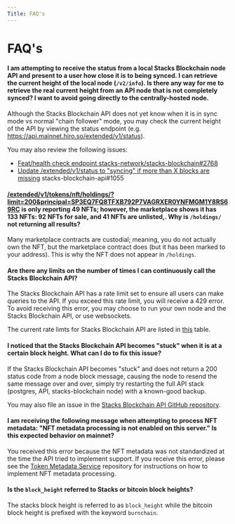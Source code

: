 ```yaml
---
Title: FAQ's
---
```


# FAQ's

#### **I am attempting to receive the status from a local Stacks Blockchain node API and present to a user how close it is to being synced. I can retrieve the current height of the local node (`/v2/info`). Is there any way for me to retrieve the real current height from an API node that is not completely synced? I want to avoid going directly to the centrally-hosted node.**

Although the Stacks Blockchain API does not yet know when it is in sync mode vs normal "chain follower" mode, you may check the current height of the API by viewing the status endpoint (e.g. https://api.mainnet.hiro.so/extended/v1/status).

You may also review the following issues:

- [Feat/health check endpoint stacks-network/stacks-blockchain#2768](https://github.com/stacks-network/stacks-blockchain/pull/2768)
- [Update /extended/v1/status to "syncing" if more than X blocks are missing](https://github.com/hirosystems/stacks-blockchain-api/issues/1055) stacks-blockchain-api#1055

#### **[/extended/v1/tokens/nft/holdings/?limit=200&principal=SP3EQ7FQ8TFXB792P7VAGRXER0YNFMGM1Y8RS69RC](https://api.mainnet.hiro.so/extended/v1/tokens/nft/holdings/?limit=200&principal=SP3EQ7FQ8TFXB792P7VAGRXER0YNFMGM1Y8RS69RC) is only reporting 49 NFTs; however, the marketplace shows it has 133 NFTs: 92 NFTs for sale, and 41 NFTs are unlisted,. Why is `/holdings/` not returning all results?**

Many marketplace contracts are custodial; meaning, you do not actually own the NFT, but the marketplace contract does (but it has been marked to your address). This is why the NFT does not appear in `/holdings`.

#### **Are there any limits on the number of times I can continuously call the Stacks Blockchain API?**

The Stacks Blockchain API has a rate limit set to ensure all users can make queries to the API. If you exceed this rate limit, you will receive a 429 error. To avoid receiving this error, you may choose to run your own node and the Stacks Blockchain API, or use websockets.

The current rate limts for Stacks Blockchain API are listed in [this](feature-guides/rate-limiting.md) table.

#### **I noticed that the Stacks Blockchain API becomes "stuck" when it is at a certain block height. What can I do to fix this issue?**

If the Stacks Blockchain API becomes "stuck" and does not return a 200 status code from a node block message, causing the node to resend the same message over and over, simply try restarting the full API stack (postgres, API, stacks-blockchain node) with a known-good backup.

You may also file an issue in the [Stacks Blockchain API GitHub repository](https://github.com/hirosystems/stacks-blockchain-api).
 
#### **I am receiving the following message when attempting to process NFT metadata: "NFT metadata processing is not enabled on this server." Is this expected behavior on mainnet?**

You received this error because the NFT metadata was not standardized at the time the API tried to implement support. If you receive this error, please see the [Token Metadata Service](https://github.com/hirosystems/token-metadata-service) repository for instructions on how to implement NFT metadata processing. 


#### **Is the `block_height` referred to Stacks or bitcoin block heights?**

The stacks block height is referred to as `block_height` while the bitcoin block height is prefixed with the keyword `burnchain`.
